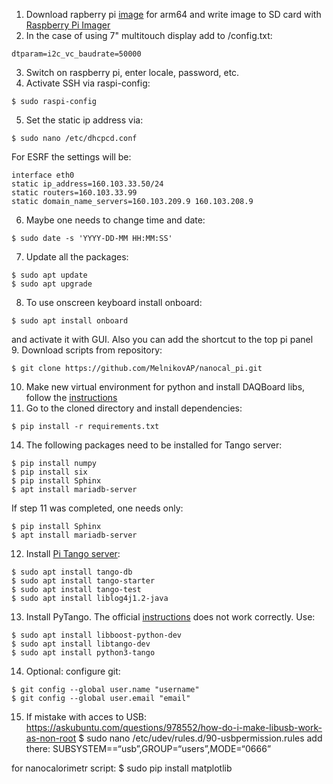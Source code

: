 1. Download rapberry pi [image](https://downloads.raspberrypi.org/raspios_arm64/images/) for arm64 and write image to SD card with [Raspberry Pi Imager](https://www.raspberrypi.com/software/)
2. In the case of using 7" multitouch display add to /config.txt: 
```
dtparam=i2c_vc_baudrate=50000
```  
3. Switch on raspberry pi, enter locale, password, etc.  
4. Activate SSH via raspi-config:
```
$ sudo raspi-config
```
5. Set the static ip address via: 
```
$ sudo nano /etc/dhcpcd.conf
```
For ESRF the settings will be: 
```
interface eth0
static ip_address=160.103.33.50/24
static routers=160.103.33.99
static domain_name_servers=160.103.209.9 160.103.208.9
```
6. Maybe one needs to change time and date:  
```
$ sudo date -s 'YYYY-DD-MM HH:MM:SS'
```
7. Update all the packages:
```
$ sudo apt update  
$ sudo apt upgrade
```
8. To use onscreen keyboard install onboard: 
```
$ sudo apt install onboard
```
and activate it with GUI. Also you can add the shortcut to the top pi panel  
9. Download scripts from repository:
```
$ git clone https://github.com/MelnikovAP/nanocal_pi.git
```
10. Make new virtual environment for python and install DAQBoard libs, follow the [instructions](https://github.com/MelnikovAP/nanocal_pi/blob/master/README.md)  
11. Go to the cloned directory and install dependencies:
```
$ pip install -r requirements.txt
```
14. The following packages need to be installed for Tango server:
```
$ pip install numpy
$ pip install six
$ pip install Sphinx
$ apt install mariadb-server
```
If step 11 was completed, one needs only:  
```
$ pip install Sphinx
$ apt install mariadb-server
```
12. Install [Pi Tango server](https://tango-controls.readthedocs.io/en/latest/installation/tango-on-raspberry-pi.html):
``` 
$ sudo apt install tango-db  
$ sudo apt install tango-starter  
$ sudo apt install tango-test  
$ sudo apt install liblog4j1.2-java  
```
13. Install PyTango. The official [instructions](https://gitlab.com/tango-controls/pytango) does not work correctly. Use:
```
$ sudo apt install libboost-python-dev  
$ sudo apt install libtango-dev  
$ sudo apt install python3-tango  
```
14. Optional: configure git:
```
$ git config --global user.name "username"
$ git config --global user.email "email"
```

15. If mistake with acces to USB:
https://askubuntu.com/questions/978552/how-do-i-make-libusb-work-as-non-root
$ sudo nano /etc/udev/rules.d/90-usbpermission.rules
add there: SUBSYSTEM==“usb”,GROUP=“users”,MODE=“0666”


for nanocalorimetr script:
$ sudo pip install matplotlib
